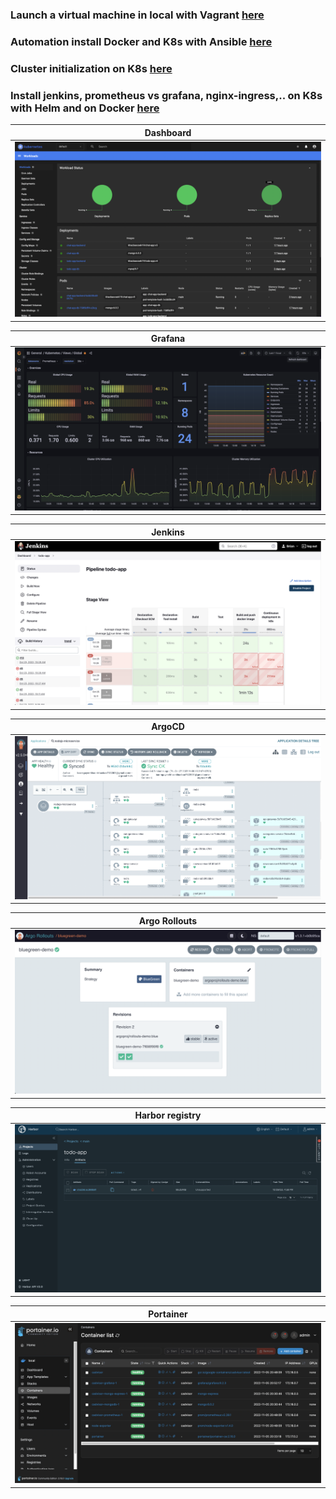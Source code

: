### Launch a virtual machine in local with Vagrant [here](https://github.com/bao-nguyen-khac/devops-setup/tree/main/init-local-vm/vagrant)
### Automation install Docker and K8s with Ansible [here](https://github.com/bao-nguyen-khac/devops-setup/tree/main/init-k8s/ansible)
### Cluster initialization on K8s [here](https://github.com/bao-nguyen-khac/devops-setup/tree/main/init-k8s)
### Install jenkins, prometheus vs grafana, nginx-ingress,.. on K8s with Helm and on Docker [here](https://github.com/bao-nguyen-khac/devops-setup/tree/main/installation)

|                                        Dashboard                                        |
| :--------------------------------------------------------------------------------: | 
| ![](./images/k8s-dashboard.png) | 

|                                        Grafana                                        |
| :--------------------------------------------------------------------------------: | 
| ![](./images/grafana.png) | 

|                                        Jenkins                                        |
| :--------------------------------------------------------------------------------: | 
| ![](./images/jenkins.png) | 

|                                        ArgoCD                                        |
| :--------------------------------------------------------------------------------: | 
| ![](./images/argocd.png) | 

|                                        Argo Rollouts                                        |
| :--------------------------------------------------------------------------------: | 
| ![](./images/argo-rollouts.png) | 

|                                        Harbor registry                                       |
| :--------------------------------------------------------------------------------: | 
| ![](./images/harbor-registry.png) | 

|                                        Portainer                                       |
| :--------------------------------------------------------------------------------: | 
| ![](./images/portainer.png) | 